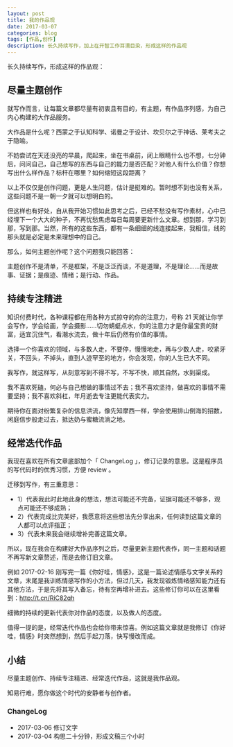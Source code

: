 ```yaml
---
layout: post
title: 我的作品观
date: 2017-03-07
categories: blog
tags: [作品,创作]
description: 长久持续写作，加上在开智工作耳濡目染，形成这样的作品观
---
```



长久持续写作，形成这样的作品观：

## 尽量主题创作

就写作而言，让每篇文章都尽量有初衷且有目的，有主题，有作品序列感，为自己内心构建的大作品服务。

大作品是什么呢？西蒙之于认知科学、诺曼之于设计、坎贝尔之于神话、莱考夫之于隐喻。

不妨尝试在天还没亮的早晨，爬起来，坐在书桌前，闭上眼睛什么也不想，七分钟后，问问自己，自己想写的东西与自己的能力是否匹配？对他人有什么价值？你想写出什么样作品？标杆在哪里？如何缩短这段距离？

以上不仅仅是创作问题，更是人生问题，估计是挺难的。暂时想不到也没有关系，这些问题不是一朝一夕就可以想明白的。

但这样也有好处，自从我开始习惯如此思考之后，已经不愁没有写作素材，心中已经埋下一个大大的种子，不再忧愁焦虑每日每周要更新什么文章。想到那，学习到那，写到那。当然，所有的这些东西，都有一条细细的线连接起来，我相信，线的那头就是必定是未来理想中的自己。

那么，如何主题创作呢？这个问题我只能回答：

主题创作不是清单，不是框架，不是泛泛而谈，不是道理，不是理论……而是故事、证据；是痕迹、情绪；是行动、作品。

## 持续专注精进

知识付费时代，各种课程都在用各种方式掠夺的你的注意力，号称 21 天就让你学会写作，学会绘画，学会摄影……切勿蜻蜓点水，你的注意力才是你最宝贵的财富，适宜沉住气，看潮水流去，做十年后仍然有价值的事情。

选择一个你喜欢的领域，与多数人走，不要停，慢慢地走，再与少数人走，咬紧牙关，不回头，不掉头，直到人迹罕至的地方，你会发现，你的人生已大不同。

我写作，就这样写，从刻意写到不得不写，不写不快，顺其自然，水到渠成。

我不喜欢死磕，何必与自己想做的事情过不去；我不喜欢坚持，做喜欢的事情不需要坚持；我不喜欢斜杠，年月逝去专注更能代表实力。

期待你在面对纷繁复杂的信息洪流，像先知摩西一样，学会使用排山倒海的招数，闲庭信步般走过去，抵达奶与蜜糖流淌之地。

## 经常迭代作品

我现在喜欢在所有文章底部加个「 ChangeLog 」，修订记录的意思。这是程序员的写代码时的优秀习惯，方便 review 。

迁移到写作，有三重意思：

* 1）代表我此时此地此身的想法，想法可能还不完备，证据可能还不够多，观点可能还不够成熟；
* 2）代表完成比完美好，我愿意将这些想法先分享出来，任何读到这篇文章的人都可以点评指正；
* 3）代表未来我会继续增补完善这篇文章。

所以，现在我会在构建好大作品序列之后，尽量更新主题代表作，同一主题和话题不再写新文章赘述，而是去修订旧文章。

例如 2017-02-16 刚写完一篇《你好哇，情感》，这是一篇论述情感与文字关系的文章，末尾是我训练情感写作的小方法，但过几天，我发现锻炼情绪感知能力还有其他方法，于是先将其写入备忘，待有空再增补进去。这些修订你可以在这里看到：http://t.cn/RiC82qh

细微的持续的更新代表你对作品的态度，以及做人的态度。

值得一提的是，经常迭代作品也会给你带来惊喜。例如这篇文章就是我修订《你好哇，情感》时突然想到，然后手起刀落，快写慢改而成。

## 小结

尽量主题创作、持续专注精进、经常迭代作品，这就是我作品观。

知易行难，愿你做这个时代的安静者与创作者。

### ChangeLog

* 2017-03-06 修订文字
* 2017-03-04 构思二十分钟，形成文稿三个小时